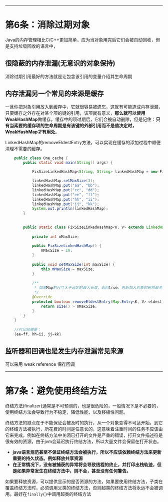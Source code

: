 
---
# 第6条：消除过期对象

Java的内存管理相比C/C++更加简单，应为当对象用完后它们会被自动回收，但是支持垃圾回收的语言中，

## 很隐蔽的内存泄漏(无意识的对象保持)

消除过期引用最好的方法就是让包含该引用的变量介绍其生命周期

## 内存泄漏另一个常见的来源是缓存

一旦你把对象引用放入到缓存中，它就很容易被遗忘，这就有可能造成内存泄漏，只要缓存之外存在对某个项的键的引用，该项就有意义，**那么就可以使用WeakHashMap**做缓存，缓存中的项过期后，它们会被自动删除，但是记住：**只有当索要的缓存项的生命周期是有该键的外部引用而不是值决定时，WeakHashMap才有用处**。

LinkedHashMap的removeEldestEntry方法，可以实现在缓存的添加过程中顺便清理不需要的缓存。

```java
    public class One_cache {
        public static void main(String[] args) {

            FixSizeLinkedHashMap<String, String> linkedHashMap = new FixSizeLinkedHashMap<>();

            linkedHashMap.setMaxSize(3);
            linkedHashMap.put("aa", "bb");
            linkedHashMap.put("cc", "dd");
            linkedHashMap.put("ee", "ff");
            linkedHashMap.put("hh", "ii");
            linkedHashMap.put("jj", "kk");
            System.out.println(linkedHashMap);
        }
    
    
        public static class FixSizeLinkedHashMap<K, V> extends LinkedHashMap<K, V> {
    
            private int mMaxSize;
    
            public FixSizeLinkedHashMap() {
                mMaxSize = 10;
            }
    
            public void setMaxSize(int maxSize) {
                this.mMaxSize = maxSize;
            }
    
            /**
             * 如果Map的尺寸大于设定的最大长度，返回true，再新加入对象时删除最老的对象
             */
            @Override
            protected boolean removeEldestEntry(Map.Entry<K, V> eldest) {
                return size() > mMaxSize;
            }
        }
    }
    
    //打印结果是：
    {ee=ff, hh=ii, jj=kk}
```

## 监听器和回调也是发生内存泄漏常见来源

可以采用 weak reference 保存回调

---
# 第7条：避免使用终结方法

终结方法(finalizer)通常是不可预测的，也是很危险的，一般情况下是不必要的，使用终结方法会导致行为不稳定，降低性能，以及移植性问题。

终结方法的缺点在于不能保证会被及时的执行，从一个对象变得不可达开始，到它的终结方法被执行，所花费的时间是任意长的，这意味着注重时间的任务不应该由它来完成，例如在终结方法中关闭已打开的文件是严重的错误，打开文件描述符是很有效的资源，由于jvm会延迟执行终结方法，所以大量文件会保留在打开状态。

- **java语言规范甚至不保证终结方法会被执行，所以不应该依赖终结方法来更新重要的持久状态。例如释放共享资源**
- **在正常情况下，没有被捕获的异常将会导致线程的终止，并打印出栈轨迹，但是如果异常发生在终结方法中，则不会，甚至没有任何警告。**

如果要释放资源，可以提供显示的是否资源的方法，如果要使用终结方法，子类在覆盖终结方法时，必须调用父类的终结方法，否则超类的终结方法将永远不会被调用。最好在`finally{}`中调用超类的终结方法
